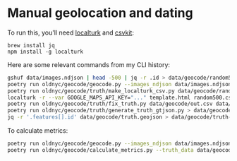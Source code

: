 # Manual geolocation and dating

To run this, you'll need [localturk][] and [csvkit][]:

    brew install jq
    npm install -g localturk

Here are some relevant commands from my CLI history:

```bash
gshuf data/images.ndjson | head -500 | jq -r .id > data/geocode/random500-ids.txt
poetry run oldnyc/geocode/geocode.py --images_ndjson data/images.ndjson --output_format geojson --ids_filter data/geocode/random500-ids.txt  --geocode > /tmp/images.geojson
poetry run oldnyc/geocode/truth/make_localturk_csv.py data/geocode/random500-ids.txt /tmp/images.geojson data/geocode/random500.csv
localturk -r --var GOOGLE_MAPS_API_KEY="..." template.html random500.csv out.csv
poetry run oldnyc/geocode/truth/fix_truth.py data/geocode/out.csv data/geocode/truth.csv
poetry run oldnyc/geocode/truth/generate_truth_gtjson.py > data/geocode/truth.geojson
jq -r '.features[].id' data/geocode/truth.geojson > data/geocode/truth-ids.txt
```

To calculate metrics:

```bash
poetry run oldnyc/geocode/geocode.py --images_ndjson data/images.ndjson --ids_filter data/geocode/truth-ids.txt --output_format geojson --geocode > data/geocode/site.geojson
poetry run oldnyc/geocode/calculate_metrics.py --truth_data data/geocode/truth.geojson --computed_data data/geocode/site.geojson
```

[localturk]: https://github.com/danvk/localturk
[csvkit]: https://csvkit.readthedocs.io/en/1.0.2/
